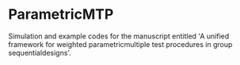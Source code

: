 # ParametricMTP
Simulation and example codes for the manuscript entitled 'A unified framework for weighted parametricmultiple test procedures in group sequentialdesigns'.
